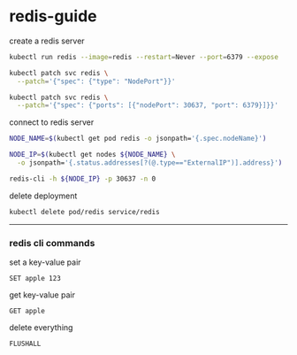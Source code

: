 # redis-guide

create a redis server
```bash
kubectl run redis --image=redis --restart=Never --port=6379 --expose

kubectl patch svc redis \
  --patch='{"spec": {"type": "NodePort"}}'

kubectl patch svc redis \
  --patch='{"spec": {"ports": [{"nodePort": 30637, "port": 6379}]}}'
```

connect to redis server
```bash
NODE_NAME=$(kubectl get pod redis -o jsonpath='{.spec.nodeName}')

NODE_IP=$(kubectl get nodes ${NODE_NAME} \
  -o jsonpath='{.status.addresses[?(@.type=="ExternalIP")].address}')

redis-cli -h ${NODE_IP} -p 30637 -n 0
```

delete deployment
```bash
kubectl delete pod/redis service/redis
```

---

### redis cli commands

set a key-value pair
```
SET apple 123
```

get key-value pair
```
GET apple
```

delete everything
```
FLUSHALL
```
